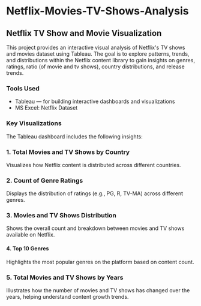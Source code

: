 # Netflix-Movies-TV-Shows-Analysis

## Netflix TV Show and Movie Visualization
This project provides an interactive visual analysis of Netflix's TV shows and movies dataset using Tableau. The goal is to explore patterns, trends, and distributions within the Netflix content library to gain insights on genres, ratings, ratio (of movie and tv shows), country distributions, and release trends.

### Tools Used
- Tableau — for building interactive dashboards and visualizations
- MS Excel: Netflix Dataset

### Key Visualizations
The Tableau dashboard includes the following insights:

### 1. Total Movies and TV Shows by Country
Visualizes how Netflix content is distributed across different countries.

### 2. Count of Genre Ratings
Displays the distribution of ratings (e.g., PG, R, TV-MA) across different genres.

### 3. Movies and TV Shows Distribution
Shows the overall count and breakdown between movies and TV shows available on Netflix.

#### 4. Top 10 Genres
Highlights the most popular genres on the platform based on content count.

### 5. Total Movies and TV Shows by Years
Illustrates how the number of movies and TV shows has changed over the years, helping understand content growth trends.
